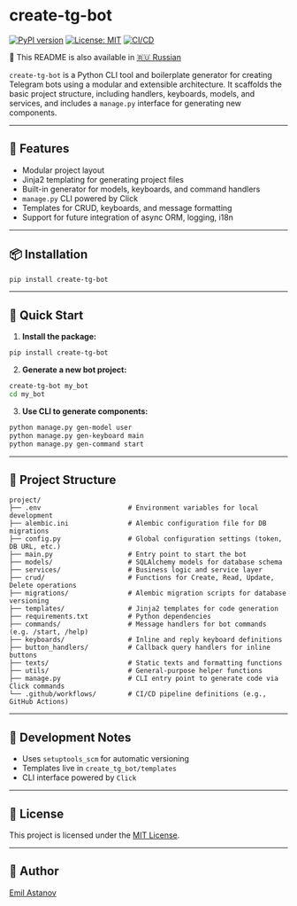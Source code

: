 # create-tg-bot

[![PyPI version](https://img.shields.io/pypi/v/create-tg-bot.svg)](https://pypi.org/project/create-tg-bot/)
[![License: MIT](https://img.shields.io/badge/License-MIT-yellow.svg)](LICENSE)
[![CI/CD](https://github.com/emilastanov/create-tg-bot/actions/workflows/publish.yml/badge.svg)](https://github.com/emilastanov/create-tg-bot/actions)

📖 This README is also available in [🇷🇺 Russian](README.ru.md)

`create-tg-bot` is a Python CLI tool and boilerplate generator for creating Telegram bots using a modular and extensible architecture. It scaffolds the basic project structure, including handlers, keyboards, models, and services, and includes a `manage.py` interface for generating new components.

---

## 🔧 Features

- Modular project layout
- Jinja2 templating for generating project files
- Built-in generator for models, keyboards, and command handlers
- `manage.py` CLI powered by Click
- Templates for CRUD, keyboards, and message formatting
- Support for future integration of async ORM, logging, i18n

---

## 📦 Installation

```bash
pip install create-tg-bot
```

---

## 🚀 Quick Start

1. **Install the package:**

```bash
pip install create-tg-bot
```

2. **Generate a new bot project:**

```bash
create-tg-bot my_bot
cd my_bot
```

3. **Use CLI to generate components:**

```bash
python manage.py gen-model user
python manage.py gen-keyboard main
python manage.py gen-command start
```

---

## 📁 Project Structure

```
project/
├── .env                      # Environment variables for local development
├── alembic.ini               # Alembic configuration file for DB migrations
├── config.py                 # Global configuration settings (token, DB URL, etc.)
├── main.py                   # Entry point to start the bot
├── models/                   # SQLAlchemy models for database schema
├── services/                 # Business logic and service layer
├── crud/                     # Functions for Create, Read, Update, Delete operations
├── migrations/               # Alembic migration scripts for database versioning
├── templates/                # Jinja2 templates for code generation
├── requirements.txt          # Python dependencies
├── commands/                 # Message handlers for bot commands (e.g. /start, /help)
├── keyboards/                # Inline and reply keyboard definitions
├── button_handlers/          # Callback query handlers for inline buttons
├── texts/                    # Static texts and formatting functions
├── utils/                    # General-purpose helper functions
├── manage.py                 # CLI entry point to generate code via Click commands
└── .github/workflows/        # CI/CD pipeline definitions (e.g., GitHub Actions)

```

---

## 🧪 Development Notes

- Uses `setuptools_scm` for automatic versioning
- Templates live in `create_tg_bot/templates`
- CLI interface powered by `Click`

---

## 📄 License

This project is licensed under the [MIT License](LICENSE).

---

## 👤 Author

[Emil Astanov](mailto:emila1998@yandex.ru)
